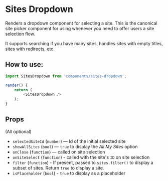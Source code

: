 # Sites Dropdown

Renders a dropdown component for selecting a site. This is the canonical site picker component for using whenever you need to offer users a site selection flow.

It supports searching if you have many sites, handles sites with empty titles, sites with redirects, etc.

## How to use:

```js
import SitesDropdown from 'components/sites-dropdown';

render() {
	return (
		<SitesDropdown />
	);
}
```

## Props

(All optional)

- `selectedSiteId` (`number`) — Id of the initial selected site
- `showAllSites` (`bool`) — `true` to display the _All My Sites_ option
- `onClose` (`function`) — called on site selection
- `onSiteSelect` (`function`) - called with the site's `ID` on site selection
- `filter` (`function`) - If present, passed to `sites.filter()` to display a subset of sites. Return `true` to display a site.
- `isPlaceholder` (`bool`) - `true` to display as a placeholder
